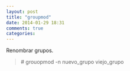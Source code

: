 ```yaml
---
layout: post
title: "groupmod"
date: 2014-01-29 18:31
comments: true
categories: 
---
```

Renombrar grupos.

>\# grouopmod -n nuevo_grupo viejo_grupo

